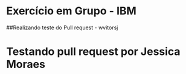 # Exercício em Grupo - IBM
##Realizando teste do Pull request - wvitorsj

# Testando pull request por Jessica Moraes
